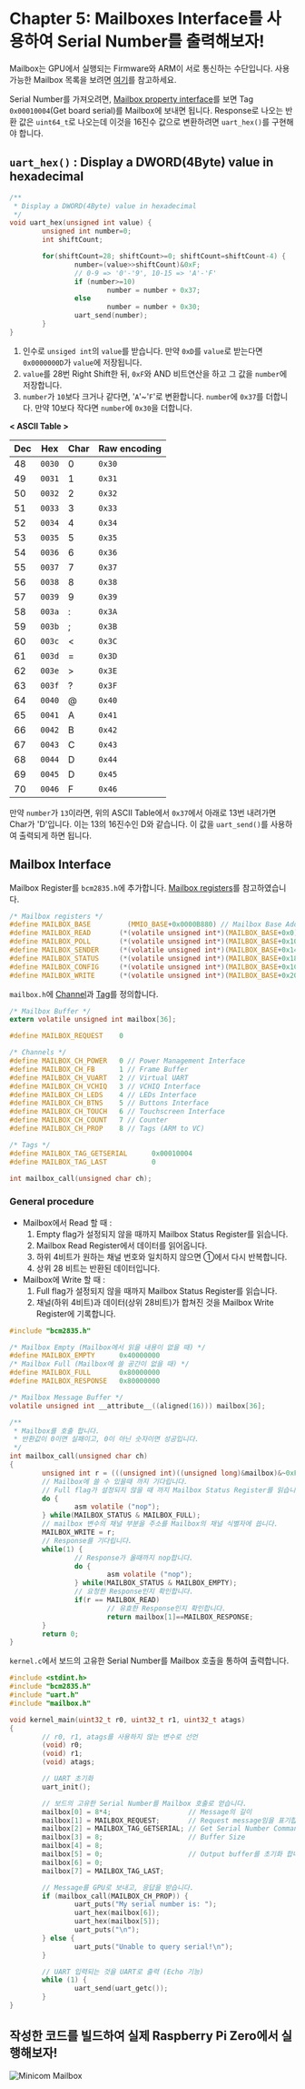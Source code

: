 # Chapter 5: Mailboxes Interface를 사용하여 Serial Number를 출력해보자!

Mailbox는 GPU에서 실행되는 Firmware와 ARM이 서로 통신하는 수단입니다. 사용 가능한 Mailbox 목록을 보려면 [여기](https://github.com/raspberrypi/firmware/wiki/Mailboxes)를 참고하세요.

Serial Number를 가져오려면, [Mailbox property interface](https://github.com/raspberrypi/firmware/wiki/Mailbox-property-interface#get-board-serial)를 보면 Tag `0x00010004`(Get board serial)를 Mailbox에 보내면 됩니다. Response로 나오는 반환 값은 `uint64_t`로 나오는데 이것을 16진수 값으로 변환하려면 `uart_hex()`를 구현해야 합니다.

## `uart_hex()` : Display a DWORD(4Byte) value in hexadecimal

```c
/**
 * Display a DWORD(4Byte) value in hexadecimal
 */
void uart_hex(unsigned int value) {
        unsigned int number=0;
        int shiftCount;

        for(shiftCount=28; shiftCount>=0; shiftCount=shiftCount-4) {
                number=(value>>shiftCount)&0xF;
                // 0-9 => '0'-'9', 10-15 => 'A'-'F'
                if (number>=10)
                        number = number + 0x37;
                else
                        number = number + 0x30;
                uart_send(number);
        }
}
```

1) 인수로 `unsiged int`의 `value`를 받습니다. 만약 `0xD`를 `value`로 받는다면 `0x0000000D`가 `value`에 저장됩니다.  
2) `value`를 28번 Right Shift한 뒤, `0xF`와 AND 비트연산을 하고 그 값을 `number`에 저장합니다.  
3) `number`가 `10`보다 크거나 같다면, '`A`'~'`F`'로 변환합니다. `number`에 `0x37`를 더합니다. 만약 10보다 작다면 `number`에 `0x30`을 더합니다.

**< ASCII Table >**

| Dec | Hex | Char | Raw encoding |
|-----|-----|------|--------------|
| 48 | `0030` | 0 | `0x30` |
| 49 | `0031` | 1 | `0x31` |
| 50 | `0032` | 2 | `0x32` |
| 51 | `0033` | 3 | `0x33` |
| 52 | `0034` | 4 | `0x34` |
| 53 | `0035` | 5 | `0x35` |
| 54 | `0036` | 6 | `0x36` |
| 55 | `0037` | 7 | `0x37` |
| 56 | `0038` | 8 | `0x38` |
| 57 | `0039` | 9 | `0x39` |
| 58 | `003a` | : | `0x3A` |
| 59 | `003b` | ; | `0x3B` |
| 60 | `003c` | < | `0x3C` |
| 61 | `003d` | = | `0x3D` |
| 62 | `003e` | > | `0x3E` |
| 63 | `003f` | ? | `0x3F` |
| 64 | `0040` | @ | `0x40` |
| 65 | `0041` | A | `0x41` |
| 66 | `0042` | B | `0x42` |
| 67 | `0043` | C | `0x43` |
| 68 | `0044` | D | `0x44` |
| 69 | `0045` | D | `0x45` |
| 70 | `0046` | F | `0x46` |

만약 `number`가 `13`이라면, 위의 ASCII Table에서 `0x37`에서 아래로 13번 내려가면 Char가 'D'입니다. 이는 13의 16진수인 D와 같습니다.
이 값을 `uart_send()`를 사용하여 출력되게 하면 됩니다.

## Mailbox Interface

Mailbox Register를 `bcm2835.h`에 추가합니다. [Mailbox registers](https://github.com/raspberrypi/firmware/wiki/Mailboxes#mailbox-registers)를 참고하였습니다.

```c
/* Mailbox registers */
#define MAILBOX_BASE	     (MMIO_BASE+0x0000B880) // Mailbox Base Address
#define MAILBOX_READ       (*(volatile unsigned int*)(MAILBOX_BASE+0x0)) // Mailbox Read Register
#define MAILBOX_POLL       (*(volatile unsigned int*)(MAILBOX_BASE+0x10)) // Mailbox Poll Register
#define MAILBOX_SENDER     (*(volatile unsigned int*)(MAILBOX_BASE+0x14)) // Mailbox Sender Register
#define MAILBOX_STATUS     (*(volatile unsigned int*)(MAILBOX_BASE+0x18)) // Mailbox Status Register
#define MAILBOX_CONFIG     (*(volatile unsigned int*)(MAILBOX_BASE+0x1C)) // Mailbox Config Register
#define MAILBOX_WRITE      (*(volatile unsigned int*)(MAILBOX_BASE+0x20)) // Mailbox Write Register
```

`mailbox.h`에 [Channel](https://github.com/raspberrypi/firmware/wiki/Mailboxes#channels)과 [Tag](https://github.com/raspberrypi/firmware/wiki/Mailbox-property-interface#tags-arm-to-vc)를 정의합니다.

```c
/* Mailbox Buffer */
extern volatile unsigned int mailbox[36];

#define MAILBOX_REQUEST    0

/* Channels */
#define MAILBOX_CH_POWER   0 // Power Management Interface
#define MAILBOX_CH_FB      1 // Frame Buffer
#define MAILBOX_CH_VUART   2 // Virtual UART
#define MAILBOX_CH_VCHIQ   3 // VCHIQ Interface
#define MAILBOX_CH_LEDS    4 // LEDs Interface
#define MAILBOX_CH_BTNS    5 // Buttons Interface
#define MAILBOX_CH_TOUCH   6 // Touchscreen Interface
#define MAILBOX_CH_COUNT   7 // Counter
#define MAILBOX_CH_PROP    8 // Tags (ARM to VC)

/* Tags */
#define MAILBOX_TAG_GETSERIAL      0x00010004
#define MAILBOX_TAG_LAST           0

int mailbox_call(unsigned char ch);
```

### General procedure

- Mailbox에서 Read 할 때 :
  1. Empty flag가 설정되지 않을 때까지 Mailbox Status Register를 읽습니다.
  2. Mailbox Read Register에서 데이터를 읽어옵니다.
  3. 하위 4비트가 원하는 채널 번호와 일치하지 않으면 ①에서 다시 반복합니다.
  4. 상위 28 비트는 반환된 데이터입니다.
- Mailbox에 Write 할 때 :
  1. Full flag가 설정되지 않을 때까지 Mailbox Status Register를 읽습니다.
  2. 채널(하위 4비트)과 데이터(상위 28비트)가 합쳐진 것을 Mailbox Write Register에 기록합니다.

```c
#include "bcm2835.h"

/* Mailbox Empty (Mailbox에서 읽을 내용이 없을 때) */
#define MAILBOX_EMPTY      0x40000000
/* Mailbox Full (Mailbox에 쓸 공간이 없을 때) */
#define MAILBOX_FULL       0x80000000
#define MAILBOX_RESPONSE   0x80000000

/* Mailbox Message Buffer */
volatile unsigned int __attribute__((aligned(16))) mailbox[36];

/**
 * Mailbox를 호출 합니다.
 * 반환값이 0이면 실패이고, 0이 아닌 숫자이면 성공입니다.
 */
int mailbox_call(unsigned char ch)
{
        unsigned int r = (((unsigned int)((unsigned long)&mailbox)&~0xF) | (ch&0xF));
        // Mailbox에 쓸 수 있을때 까지 기다립니다.
        // Full flag가 설정되지 않을 때 까지 Mailbox Status Register를 읽습니다.
        do {
                asm volatile ("nop");
        } while(MAILBOX_STATUS & MAILBOX_FULL);
        // mailbox 변수의 채널 부분을 주소를 Mailbox의 채널 식별자에 씁니다.
        MAILBOX_WRITE = r;
        // Response를 기다립니다.
        while(1) {
                // Response가 올때까지 nop합니다.
                do {
                        asm volatile ("nop");
                } while(MAILBOX_STATUS & MAILBOX_EMPTY);
                // 요청한 Response인지 확인합니다.
                if(r == MAILBOX_READ)
                        // 유효한 Response인지 확인합니다.
                        return mailbox[1]==MAILBOX_RESPONSE;
        }
        return 0;
}
```

`kernel.c`에서 보드의 고유한 Serial Number를 Mailbox 호출을 통하여 출력합니다.

```c
#include <stdint.h>
#include "bcm2835.h"
#include "uart.h"
#include "mailbox.h"

void kernel_main(uint32_t r0, uint32_t r1, uint32_t atags)
{
        // r0, r1, atags를 사용하지 않는 변수로 선언
        (void) r0;
        (void) r1;
        (void) atags;

        // UART 초기화
        uart_init();

        // 보드의 고유한 Serial Number를 Mailbox 호출로 얻습니다.
        mailbox[0] = 8*4;                   // Message의 길이
        mailbox[1] = MAILBOX_REQUEST;       // Request message임을 표기합니다.
        mailbox[2] = MAILBOX_TAG_GETSERIAL; // Get Serial Number Command
        mailbox[3] = 8;                     // Buffer Size
        mailbox[4] = 8;
        mailbox[5] = 0;                     // Output buffer를 초기화 합니다.
        mailbox[6] = 0;
        mailbox[7] = MAILBOX_TAG_LAST;

        // Message를 GPU로 보내고, 응답을 받습니다.
        if (mailbox_call(MAILBOX_CH_PROP)) {
                uart_puts("My serial number is: ");
                uart_hex(mailbox[6]);
                uart_hex(mailbox[5]);
                uart_puts("\n");
        } else {
                uart_puts("Unable to query serial!\n");
        }

        // UART 입력되는 것을 UART로 출력 (Echo 기능)
        while (1) {
                uart_send(uart_getc());
        }
}
```

## 작성한 코드를 빌드하여 실제 Raspberry Pi Zero에서 실행해보자!

![Minicom Mailbox](./images/minicom.png)
